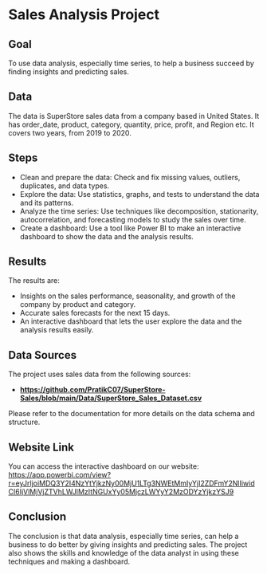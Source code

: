 # Sales Analysis Project

## Goal
To use data analysis, especially time series, to help a business succeed by finding insights and predicting sales.

## Data
The data is SuperStore sales data from a company based in United States. It has order_date, product, category, quantity, price, profit, and Region etc. It covers two years, from 2019 to 2020.

## Steps
- Clean and prepare the data: Check and fix missing values, outliers, duplicates, and data types.
- Explore the data: Use statistics, graphs, and tests to understand the data and its patterns.
- Analyze the time series: Use techniques like decomposition, stationarity, autocorrelation, and forecasting models to study the sales over time.
- Create a dashboard: Use a tool like Power BI to make an interactive dashboard to show the data and the analysis results.

## Results
The results are:

- Insights on the sales performance, seasonality, and growth of the company by product and category.
- Accurate sales forecasts for the next 15 days.
- An interactive dashboard that lets the user explore the data and the analysis results easily.

## Data Sources

The project uses sales data from the following sources:
- **https://github.com/PratikC07/SuperStore-Sales/blob/main/Data/SuperStore_Sales_Dataset.csv**

Please refer to the documentation for more details on the data schema and structure.

## Website Link

You can access the interactive dashboard on our website: https://app.powerbi.com/view?r=eyJrIjoiMDQ3Y2I4NzYtYjkzNy00MjU1LTg3NWEtMmIyYjI2ZDFmY2NlIiwidCI6IjVlMjVjZTVhLWJlMzItNGUxYy05MjczLWYyY2MzODYzYjkzYSJ9

## Conclusion
The conclusion is that data analysis, especially time series, can help a business to do better by giving insights and predicting sales. The project also shows the skills and knowledge of the data analyst in using these techniques and making a dashboard.

